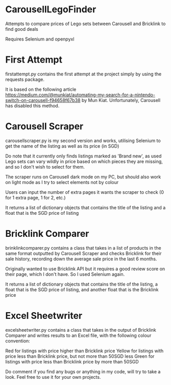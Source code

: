 # CarousellLegoFinder
Attempts to compare prices of Lego sets between Carousell and Bricklink to find good deals

Requires Selenium and openpyxl

# First Attempt
firstattempt.py contains the first attempt at the project simply by using the requests package.

It is based on the following article https://medium.com/@munkiat/automating-my-search-for-a-nintendo-switch-on-carousell-f94658f67b38 by Mun Kiat. Unfortunately, Carousell has disabled this method.

# Carousell Scraper
carousellscraper.py is my second version and works, utilising Selenium to get the name of the listing as well as its price (in SGD)

Do note that it currently only finds listings marked as 'Brand new', as used Lego sets can vary wildly in price based on which pieces they are missing, and so I don't wish to select for them.

The scraper runs on Carousell dark mode on my PC, but should also work on light mode as I try to select elements not by colour

Users can input the number of extra pages it wants the scraper to check (0 for 1 extra page, 1 for 2, etc.)

It returns a list of dictionary objects that contains the title of the listing and a float that is the SGD price of listing

# Bricklink Comparer
brinklinkcomparer.py contains a class that takes in a list of products in the same format outputted by Carousell Scraper and checks Bricklink for their sale history, recording down the average sale price in the last 6 months.

Originally wanted to use Bricklink API but it requires a good review score on their page, which I don't have. So I used Selenium again. 

It returns a list of dictionary objects that contains the title of the listing, a float that is the SGD price of listing, and another float that is the Bricklink price

# Excel Sheetwriter
excelsheetwriter.py contains a class that takes in the output of Bricklink Comparer and writes results to an Excel file, with the following colour convention:

Red for listings with price higher than Bricklink price
Yellow for listings with price less than Bricklink price, but not more than 50SGD less
Green for listings with price less than Bricklink price by more than 50SGD

Do comment if you find any bugs or anything in my code, will try to take a look. Feel free to use it for your own projects.
